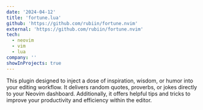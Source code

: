 ```yaml
---
date: '2024-04-12'
title: 'fortune.lua'
github: 'https://github.com/rubiin/fortune.nvim'
external: 'https://github.com/rubiin/fortune.nvim'
tech:
  - neovim
  - vim
  - lua
company: ''
showInProjects: true
---
```


This plugin designed to inject a dose of inspiration, wisdom, or humor into your editing workflow. It delivers random quotes, proverbs, or jokes directly to your Neovim dashboard. Additionally, it offers helpful tips and tricks to improve your productivity and efficiency within the editor.

